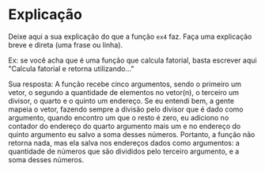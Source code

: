 
# Explicação

Deixe aqui a sua explicação do que a função `ex4` faz. Faça uma explicação breve e direta (uma frase ou linha).

Ex: se você acha que é uma função que calcula fatorial, basta escrever aqui "Calcula fatorial e retorna utilizando..."

Sua resposta: A função recebe cinco argumentos, sendo o primeiro um vetor, o segundo a quantidade de elementos no vetor(n), o terceiro um divisor, o quarto e o quinto um endereço. Se eu entendi bem, a gente mapeia o vetor, fazendo sempre a divisão pelo divisor que é dado como argumento, quando encontro um que o resto é zero, eu adiciono no contador do endereço do quarto argumento mais um e no endereço do quinto argumento eu salvo a soma desses números. Portanto, a função não retorna nada, mas ela salva nos endereços dados como argumentos: a quantidade de números que são divididos pelo terceiro argumento, e a soma desses números.